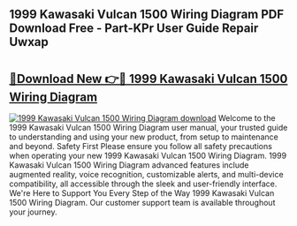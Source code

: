 ## 1999 Kawasaki Vulcan 1500 Wiring Diagram PDF Download Free - Part-KPr User Guide Repair Uwxap

# <h2><a href="http://dfhqrs.blite.top/?on=1999+Kawasaki+Vulcan+1500+Wiring+Diagram">🔗Download New 👉🔴 1999 Kawasaki Vulcan 1500 Wiring Diagram</a></h2>

[![1999 Kawasaki Vulcan 1500 Wiring Diagram download](https://i.imgur.com/lujVjoI.png)](http://dfhqrs.blite.top/?on=1999+Kawasaki+Vulcan+1500+Wiring+Diagram)
Welcome to the 1999 Kawasaki Vulcan 1500 Wiring Diagram user manual, your trusted guide to understanding and using your new product, from setup to maintenance and beyond. Safety First Please ensure you follow all safety precautions when operating your new 1999 Kawasaki Vulcan 1500 Wiring Diagram. 1999 Kawasaki Vulcan 1500 Wiring Diagram advanced features include augmented reality, voice recognition, customizable alerts, and multi-device compatibility, all accessible through the sleek and user-friendly interface. We're Here to Support You Every Step of the Way 1999 Kawasaki Vulcan 1500 Wiring Diagram. Our customer support team is available throughout your journey.
